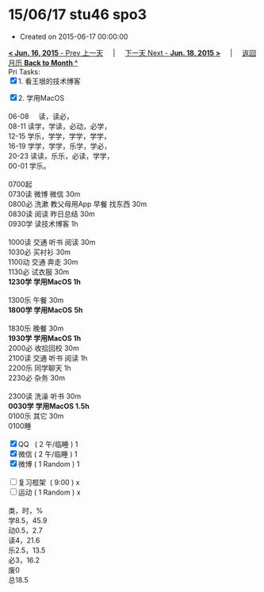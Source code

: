 # 15/06/17 stu46 spo3

- Created on 2015-06-17 00:00:00

[**< Jun. 16, 2015** - Prev 上一天](/lifelogs/2015/06/d16.md) &nbsp; &nbsp; | &nbsp; &nbsp; [下一天 Next - **Jun. 18, 2015 >**](/lifelogs/2015/06/d18.md) &nbsp; &nbsp; |  &nbsp; &nbsp; [返回月历 **Back to Month ^**](/lifelogs/2015/06/index.md)
<br/>Pri Tasks:</strong><br clear="none"/><input type="checkbox" checked="true" />1. 看王垠的技术博客</div>		<div><input type="checkbox" checked="true" />2. 学用MacOS<br/></div>		<div>				<div><br clear="none"/></div>				<div>06-08     读，读必，</div>08-11 读学，学读，必动，必学，<br clear="none"/>12-15 学乐，学学，学学，学学，<br clear="none"/>16-19 学学，学学，乐学，学必，<br clear="none"/>20-23 读读，乐乐，必读，学学，		</div>		<div>00-01 学乐。<br/>				<div><br clear="none"/></div>0700起		</div>		<div>0730读 微博 微信 30m</div>		<div>0800必 洗漱 教父母用App 早餐 找东西 30m</div>		<div>0830读 阅读 昨日总结 30m</div>		<div>0930学 读技术博客 1h</div>		<div><br/></div>		<div>1000读 交通 听书 阅读 30m</div>		<div>1030必 买衬衫 30m</div>		<div>1100动 交通 奔走 30m</div>		<div>1130必 试衣服 30m</div>		<div><b>1230学 学用MacOS 1h</b></div>		<div><br/></div>		<div>1300乐 午餐 30m</div>		<div><strong>1800学 </strong><b>学用MacOS</b> <strong>5h</strong></div>		<div>				<div><br clear="none"/></div>1830乐 晚餐 30m		</div>		<div><b>1930学 学用MacOS 1h</b></div>		<div>2000必 收拾回校 30m</div>		<div>2100读 交通 听书 阅读 1h</div>		<div>2200乐 同学聊天 1h</div>		<div>2230必 杂务 30m</div>		<div><br/></div>		<div>2300读 洗澡 听书 30m</div>		<div><b>0030学 学用MacOS 1.5h</b></div>		<div>0100乐 其它 30m</div>		<div>0100睡</div>		<div><br clear="none"/></div>		<div><input type="checkbox" checked="true" />QQ   ( 2 午/临睡 ) 1<br clear="none"/><input type="checkbox" checked="true" />微信 ( 2 午/临睡 ) 1</div>		<div><input type="checkbox" checked="true" />微博 ( 1 Random ) 1</div>		<div><br clear="none"/></div>		<div><input type="checkbox" />复习框架  ( 9:00 ) x<br clear="none"/></div>		<div><input type="checkbox" />运动 ( 1 Random ) x</div>		<div>				<div><br clear="none"/></div>类，时，%<br clear="none"/>学8.5，45.9<br clear="none"/>动0.5，2.7<br clear="none"/>读4，21.6<br clear="none"/>乐2.5，13.5<br clear="none"/>必3，16.2<br clear="none"/>废0<br clear="none"/>总18.5		</div>
